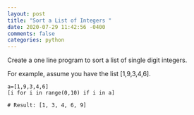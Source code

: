 ```yaml
---
layout: post
title: "Sort a List of Integers "
date: 2020-07-29 11:42:56 -0400
comments: false
categories: python
---
```


Create a one line program to sort a list of single digit integers.

For example, assume you have the list [1,9,3,4,6].

```
a=[1,9,3,4,6]
[i for i in range(0,10) if i in a]

# Result: [1, 3, 4, 6, 9]
```

<!--  Enter text below, if you want -->
